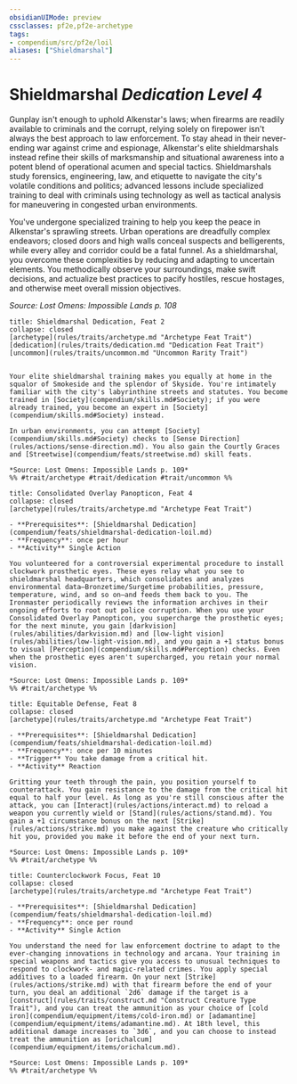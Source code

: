 ```yaml
---
obsidianUIMode: preview
cssclasses: pf2e,pf2e-archetype
tags:
- compendium/src/pf2e/loil
aliases: ["Shieldmarshal"]
---
```

# Shieldmarshal *Dedication Level 4*  

Gunplay isn't enough to uphold Alkenstar's laws; when firearms are readily available to criminals and the corrupt, relying solely on firepower isn't always the best approach to law enforcement. To stay ahead in their never-ending war against crime and espionage, Alkenstar's elite shieldmarshals instead refine their skills of marksmanship and situational awareness into a potent blend of operational acumen and special tactics. Shieldmarshals study forensics, engineering, law, and etiquette to navigate the city's volatile conditions and politics; advanced lessons include specialized training to deal with criminals using technology as well as tactical analysis for maneuvering in congested urban environments.

You've undergone specialized training to help you keep the peace in Alkenstar's sprawling streets. Urban operations are dreadfully complex endeavors; closed doors and high walls conceal suspects and belligerents, while every alley and corridor could be a fatal funnel. As a shieldmarshal, you overcome these complexities by reducing and adapting to uncertain elements. You methodically observe your surroundings, make swift decisions, and actualize best practices to pacify hostiles, rescue hostages, and otherwise meet overall mission objectives.

*Source: Lost Omens: Impossible Lands p. 108*

```ad-embed-feat
title: Shieldmarshal Dedication, Feat 2
collapse: closed
[archetype](rules/traits/archetype.md "Archetype Feat Trait")  [dedication](rules/traits/dedication.md "Dedication Feat Trait")  [uncommon](rules/traits/uncommon.md "Uncommon Rarity Trait")  


Your elite shieldmarshal training makes you equally at home in the squalor of Smokeside and the splendor of Skyside. You're intimately familiar with the city's labyrinthine streets and statutes. You become trained in [Society](compendium/skills.md#Society); if you were already trained, you become an expert in [Society](compendium/skills.md#Society) instead.

In urban environments, you can attempt [Society](compendium/skills.md#Society) checks to [Sense Direction](rules/actions/sense-direction.md). You also gain the Courtly Graces and [Streetwise](compendium/feats/streetwise.md) skill feats.

*Source: Lost Omens: Impossible Lands p. 109*  
%% #trait/archetype #trait/dedication #trait/uncommon %%
```  

```ad-embed-feat
title: Consolidated Overlay Panopticon, Feat 4
collapse: closed
[archetype](rules/traits/archetype.md "Archetype Feat Trait")  

- **Prerequisites**: [Shieldmarshal Dedication](compendium/feats/shieldmarshal-dedication-loil.md)
- **Frequency**: once per hour
- **Activity** Single Action

You volunteered for a controversial experimental procedure to install clockwork prosthetic eyes. These eyes relay what you see to shieldmarshal headquarters, which consolidates and analyzes environmental data—Bronzetime/Surgetime probabilities, pressure, temperature, wind, and so on—and feeds them back to you. The Ironmaster periodically reviews the information archives in their ongoing efforts to root out police corruption. When you use your Consolidated Overlay Panopticon, you supercharge the prosthetic eyes; for the next minute, you gain [darkvision](rules/abilities/darkvision.md) and [low-light vision](rules/abilities/low-light-vision.md), and you gain a +1 status bonus to visual [Perception](compendium/skills.md#Perception) checks. Even when the prosthetic eyes aren't supercharged, you retain your normal vision.

*Source: Lost Omens: Impossible Lands p. 109*  
%% #trait/archetype %%
```  

```ad-embed-feat
title: Equitable Defense, Feat 8
collapse: closed
[archetype](rules/traits/archetype.md "Archetype Feat Trait")  

- **Prerequisites**: [Shieldmarshal Dedication](compendium/feats/shieldmarshal-dedication-loil.md)
- **Frequency**: once per 10 minutes
- **Trigger** You take damage from a critical hit.
- **Activity** Reaction

Gritting your teeth through the pain, you position yourself to counterattack. You gain resistance to the damage from the critical hit equal to half your level. As long as you're still conscious after the attack, you can [Interact](rules/actions/interact.md) to reload a weapon you currently wield or [Stand](rules/actions/stand.md). You gain a +1 circumstance bonus on the next [Strike](rules/actions/strike.md) you make against the creature who critically hit you, provided you make it before the end of your next turn.

*Source: Lost Omens: Impossible Lands p. 109*  
%% #trait/archetype %%
```  

```ad-embed-feat
title: Counterclockwork Focus, Feat 10
collapse: closed
[archetype](rules/traits/archetype.md "Archetype Feat Trait")  

- **Prerequisites**: [Shieldmarshal Dedication](compendium/feats/shieldmarshal-dedication-loil.md)
- **Frequency**: once per round
- **Activity** Single Action

You understand the need for law enforcement doctrine to adapt to the ever-changing innovations in technology and arcana. Your training in special weapons and tactics give you access to unusual techniques to respond to clockwork- and magic-related crimes. You apply special additives to a loaded firearm. On your next [Strike](rules/actions/strike.md) with that firearm before the end of your turn, you deal an additional `2d6` damage if the target is a [construct](rules/traits/construct.md "Construct Creature Type Trait"), and you can treat the ammunition as your choice of [cold iron](compendium/equipment/items/cold-iron.md) or [adamantine](compendium/equipment/items/adamantine.md). At 18th level, this additional damage increases to `3d6`, and you can choose to instead treat the ammunition as [orichalcum](compendium/equipment/items/orichalcum.md).

*Source: Lost Omens: Impossible Lands p. 109*  
%% #trait/archetype %%
```